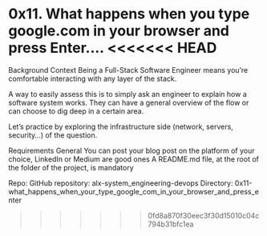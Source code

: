 0x11. What happens when you type google.com in your browser and press Enter....
<<<<<<< HEAD
=======

Background Context
Being a Full-Stack Software Engineer means you’re comfortable interacting with any layer of the stack.

A way to easily assess this is to simply ask an engineer to explain how a software system works. They can have a general overview of the flow or can choose to dig deep in a certain area.

Let’s practice by exploring the infrastructure side (network, servers, security…) of the question.

Requirements
General
You can post your blog post on the platform of your choice, LinkedIn or Medium are good ones
A README.md file, at the root of the folder of the project, is mandatory

Repo:
GitHub repository: alx-system_engineering-devops
Directory: 0x11-what_happens_when_your_type_google_com_in_your_browser_and_press_enter
>>>>>>> 0fd8a870f30eec3f30d15010c04c794b31bfc1ea
